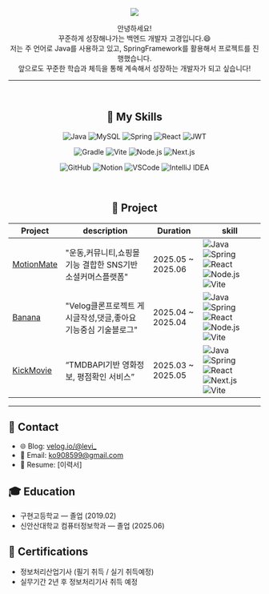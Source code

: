 <p align="center">
  <img src="https://capsule-render.vercel.app/api?type=waving&color=0:9AD0EC,50:CAE8F8,100:E0F7FA&height=200&section=header&text=Welcome%20to%20Kokeoung's%20GitHub!&fontSize=40&fontColor=ffffff" />
</p>

<div align="center">
  안녕하세요!<br>
  꾸준하게 성장해나가는 백엔드 개발자 고경입니다.😄<br>
  저는 주 언어로 Java를 사용하고 있고, SpringFramework를 활용해서 프로젝트를 진행했습니다.<br>
  앞으로도 꾸준한 학습과 체득을 통해 계속해서 성장하는 개발자가 되고 싶습니다!
</div>

---
<br>

<div align="center">
  <h2>
    🐳 My Skills
  </h2>
  
  ![Java](https://img.shields.io/badge/Java-007396?style=for-the-badge&logo=java&logoColor=white)
  ![MySQL](https://img.shields.io/badge/MySQL-4479A1?style=for-the-badge&logo=mysql&logoColor=white)
  ![Spring](https://img.shields.io/badge/Spring-6DB33F?style=for-the-badge&logo=spring&logoColor=white)
  ![React](https://img.shields.io/badge/React-61DAFB?style=for-the-badge&logo=react&logoColor=black)
  ![JWT](https://img.shields.io/badge/JWT-000000?style=for-the-badge&logo=json-web-tokens&logoColor=white)
  <br/>
  
  ![Gradle](https://img.shields.io/badge/Gradle-02303A?style=for-the-badge&logo=gradle&logoColor=white)
  ![Vite](https://img.shields.io/badge/Vite-646CFF?style=for-the-badge&logo=vite&logoColor=white)
  ![Node.js](https://img.shields.io/badge/Node.js-339933?style=for-the-badge&logo=nodedotjs&logoColor=white)
  ![Next.js](https://img.shields.io/badge/Next.js-000000?style=for-the-badge&logo=nextdotjs&logoColor=white)
  <br/>
  
  ![GitHub](https://img.shields.io/badge/GitHub-181717?style=for-the-badge&logo=github&logoColor=white)
  ![Notion](https://img.shields.io/badge/Notion-000000?style=for-the-badge&logo=notion&logoColor=white)
  ![VSCode](https://img.shields.io/badge/VSCode-007ACC?style=for-the-badge&logo=visual-studio-code&logoColor=white)
  ![IntelliJ IDEA](https://img.shields.io/badge/IntelliJ%20IDEA-000000?style=for-the-badge&logo=intellij-idea&logoColor=white)
</div>
<br>

<div align="center">
  <h2>
    🐲 Project
  </h2>
  
| Project | description | Duration | skill |
|----------|------|------|------|
| [MotionMate](https://github.com/motion-mate/FE-motion-mate) | "운동,커뮤니티,쇼핑몰기능 결합한 SNS기반 소셜커머스플랫폼" | 2025.05 ~ 2025.06 | ![Java](https://img.shields.io/badge/Java-007396?style=for-the-badge&logo=java&logoColor=white) ![Spring](https://img.shields.io/badge/Spring-6DB33F?style=for-the-badge&logo=spring&logoColor=white) ![React](https://img.shields.io/badge/React-61DAFB?style=for-the-badge&logo=react&logoColor=black) ![Node.js](https://img.shields.io/badge/Node.js-339933?style=for-the-badge&logo=nodedotjs&logoColor=white) ![Vite](https://img.shields.io/badge/Vite-646CFF?style=for-the-badge&logo=vite&logoColor=white) |
| [Banana](https://github.com/KH-mini-project/banana) | "Velog클론프로젝트 게시글작성,댓글,좋아요 기능중심 기술블로그" | 2025.04 ~ 2025.04 | ![Java](https://img.shields.io/badge/Java-007396?style=for-the-badge&logo=java&logoColor=white) ![Spring](https://img.shields.io/badge/Spring-6DB33F?style=for-the-badge&logo=spring&logoColor=white) ![React](https://img.shields.io/badge/React-61DAFB?style=for-the-badge&logo=react&logoColor=black) ![Node.js](https://img.shields.io/badge/Node.js-339933?style=for-the-badge&logo=nodedotjs&logoColor=white) ![Vite](https://img.shields.io/badge/Vite-646CFF?style=for-the-badge&logo=vite&logoColor=white) |
| [KickMovie](https://github.com/KH-Movie-Web-Project/FE-kick-movie) | “TMDBAPI기반 영화정보, 평점확인 서비스” | 2025.03 ~ 2025.05 | ![Java](https://img.shields.io/badge/Java-007396?style=for-the-badge&logo=java&logoColor=white) ![Spring](https://img.shields.io/badge/Spring-6DB33F?style=for-the-badge&logo=spring&logoColor=white) ![React](https://img.shields.io/badge/React-61DAFB?style=for-the-badge&logo=react&logoColor=black) ![Next.js](https://img.shields.io/badge/Next.js-000000?style=for-the-badge&logo=nextdotjs&logoColor=white) ![Vite](https://img.shields.io/badge/Vite-646CFF?style=for-the-badge&logo=vite&logoColor=white) |
</div>

---

## 🐣 Contact
- 🌐 Blog: [velog.io/@levi_](https://velog.io/@levi_)
- 📧 Email: ko908599@gmail.com
- 🔖 Resume: [이력서]

## 🎓 Education
- 구현고등학교 — 졸업 (2019.02)
- 신안산대학교 컴퓨터정보학과 — 졸업 (2025.06)

## 🏅 Certifications
- 정보처리산업기사 (필기 취득 / 실기 취득예정)
- 실무기간 2년 후 정보처리기사 취득 예정
